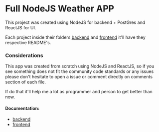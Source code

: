 # Full NodeJS Weather APP

This project was created using NodeJS for backend + PostGres and ReactJS for UI.

Each project inside their folders [backend]() and [frontend]() it'll have 
they respective README's.

### Considerations

This app was created from scratch using NodeJS and ReactJS, so if you see 
something does not fit the community code standards or any issues please
 don't hesitate to open a issue or comment directly on comments section of
 each file.
 
 If do that it'll help me a lot as programmer and person to get better than now.
 
 
 #### Documentation:  
 
 - [backend]()
 - [frontend]()